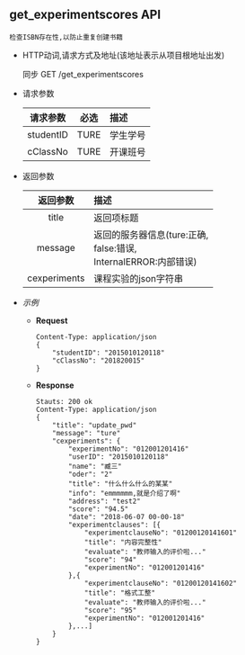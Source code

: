 ## get_experimentscores API

    检查ISBN存在性,以防止重复创建书籍

- HTTP动词,请求方式及地址(该地址表示从项目根地址出发)
 
    同步 GET /get_experimentscores

- 请求参数
 
    |请求参数|必选|描述|
    |:-------:|:---:|:-----|
    |studentID|TURE|学生学号|
    |cClassNo|TURE|开课班号|

- 返回参数
 
    |返回参数|描述|
    |:-------:|:-----|
    |title|返回项标题|
    |message|返回的服务器信息(ture:正确,<br>false:错误,<br>InternalERROR:内部错误)|
    |cexperiments|课程实验的json字符串|

- *示例*
    - **Request**
        ~~~
        Content-Type: application/json
        {
            "studentID": "2015010120118"
            "cClassNo": "201820015"
        }
        ~~~
    - **Response**
        ~~~
        Stauts: 200 ok
        Content-Type: application/json
        {
            "title": "update_pwd"
            "message": "ture"
            "cexperiments": {
                "experimentNo": "012001201416"
                "userID": "2015010120118"
                "name": "臧三"
                "oder": "2"
                "title": "什么什么什么的某某"
                "info": "emmmmmm,就是介绍了啊"
                "address": "test2"
                "score": "94.5"
                "date": "2018-06-07 00-00-18"
                "experimentclauses": [{
                    "experimentclauseNo": "01200120141601"
                    "title": "内容完整性"
                    "evaluate": "教师输入的评价啦..."
                    "score": "94"
                    "experimentNo": "012001201416"
                },{
                    "experimentclauseNo": "01200120141602"
                    "title": "格式工整"
                    "evaluate": "教师输入的评价啦..."
                    "score": "95"
                    "experimentNo": "012001201416"
                },...]
            }
        }
        ~~~